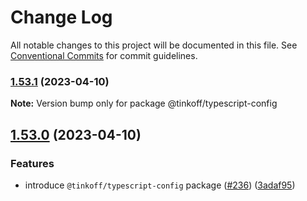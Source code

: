 # Change Log

All notable changes to this project will be documented in this file.
See [Conventional Commits](https://conventionalcommits.org) for commit guidelines.

### [1.53.1](https://github.com/Tinkoff/linters/compare/v1.53.0...v1.53.1) (2023-04-10)

**Note:** Version bump only for package @tinkoff/typescript-config





## [1.53.0](https://github.com/Tinkoff/linters/compare/v1.52.1...v1.53.0) (2023-04-10)


### Features

* introduce `@tinkoff/typescript-config` package ([#236](https://github.com/Tinkoff/linters/issues/236)) ([3adaf95](https://github.com/Tinkoff/linters/commit/3adaf95f22a082e9f89f9cf3f1828c86b28a40ac))
